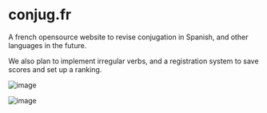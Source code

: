 # conjug.fr

A french opensource website to revise conjugation in Spanish, and other languages in the future.

We also plan to implement irregular verbs, and a registration system to save scores and set up a ranking.

![image](https://user-images.githubusercontent.com/69462822/235483517-5bde266e-b815-4cb9-9cd8-2ec0ebbb683a.png)

![image](https://user-images.githubusercontent.com/69462822/234614852-9fa6415c-b730-4633-8322-7612806acfdb.png)
